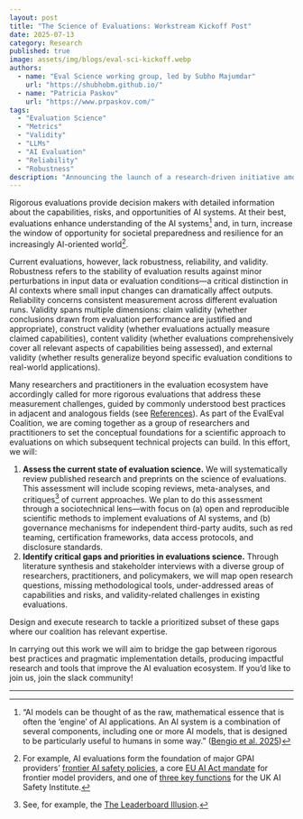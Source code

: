 ```yaml
---
layout: post
title: "The Science of Evaluations: Workstream Kickoff Post"
date: 2025-07-13
category: Research
published: true
image: assets/img/blogs/eval-sci-kickoff.webp
authors:
  - name: "Eval Science working group, led by Subho Majumdar"
    url: "https://shubhobm.github.io/"
  - name: "Patricia Paskov"
    url: "https://www.prpaskov.com/"
tags:
  - "Evaluation Science"
  - "Metrics"
  - "Validity"
  - "LLMs"
  - "AI Evaluation"
  - "Reliability"
  - "Robustness"
description: "Announcing the launch of a research-driven initiative among a community of researchers to strengthen the science of AI evaluations."
---
```


Rigorous evaluations provide decision makers with detailed information about the capabilities, risks, and opportunities of AI systems. At their best, evaluations enhance understanding of the AI systems[^1] and, in turn, increase the window of opportunity for societal preparedness and resilience for an increasingly AI-oriented world[^2]. 

Current evaluations, however, lack robustness, reliability, and validity. Robustness refers to the stability of evaluation results against minor perturbations in input data or evaluation conditions—a critical distinction in AI contexts where small input changes can dramatically affect outputs. Reliability concerns consistent measurement across different evaluation runs. Validity spans multiple dimensions: claim validity (whether conclusions drawn from evaluation performance are justified and appropriate), construct validity (whether evaluations actually measure claimed capabilities), content validity (whether evaluations comprehensively cover all relevant aspects of capabilities being assessed), and external validity (whether results generalize beyond specific evaluation conditions to real-world applications). 

Many researchers and practitioners in the evaluation ecosystem have accordingly called for more rigorous evaluations that address these measurement challenges, guided by commonly understood best practices in adjacent and analogous fields (see [References](https://docs.google.com/document/d/1ZZ24pDwJ92_lpLyH0ev1pfrJfINZIzR4r0zkJFk2iNI/edit?tab=t.0#bookmark=id.cfeiyg1xcell)). As part of the EvalEval Coalition, we are coming together as a group of researchers and practitioners to set the conceptual foundations for a scientific approach to evaluations on which subsequent technical projects can build. In this effort, we will:

1. **Assess the current state of evaluation science.** We will systematically review published research and preprints on the science of evaluations. This assessment will include scoping reviews, meta-analyses, and critiques[^3] of current approaches. We plan to do this assessment through a sociotechnical lens—with focus on (a) open and reproducible scientific methods to implement evaluations of AI systems, and (b)  governance mechanisms for independent third-party audits, such as red teaming, certification frameworks, data access protocols, and disclosure standards.
2. **Identify critical gaps and priorities in evaluations science.** Through literature synthesis and stakeholder interviews with a diverse group of researchers, practitioners, and policymakers, we will map open research questions, missing methodological tools, under-addressed areas of capabilities and risks, and validity-related challenges in existing evaluations.

Design and execute research to tackle a prioritized subset of these gaps where our coalition has relevant expertise.

In carrying out this work we will aim to bridge the gap between rigorous best practices and pragmatic implementation details, producing impactful research and tools that improve the AI evaluation ecosystem. If you’d like to join us, join the slack community!

---

[^1]: “AI models can be thought of as the raw, mathematical essence that is often the ‘engine’ of AI applications. An AI system is a combination of several components, including one or more AI models, that is designed to be particularly useful to humans in some way.” ([Bengio et al. 2025](https://www.gov.uk/government/publications/international-ai-safety-report-2025/international-ai-safety-report-2025))

[^2]: For example, AI evaluations form the foundation of major GPAI providers’ [frontier AI safety policies](https://metr.org/faisc), a core [EU AI Act mandate](https://artificialintelligenceact.eu/article/55/) for frontier model providers, and one of [three key functions](https://www.gov.uk/government/publications/ai-safety-institute-approach-to-evaluations/ai-safety-institute-approach-to-evaluations) for the UK AI Safety Institute.

[^3]: See, for example, the [The Leaderboard Illusion](https://arxiv.org/abs/2504.20879).
